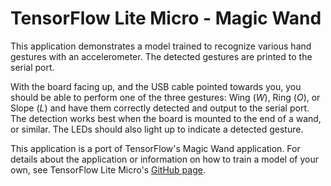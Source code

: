 # TensorFlow Lite Micro - Magic Wand 
This application demonstrates a model trained to recognize various hand gestures
with an accelerometer. The detected gestures are printed to the serial port. 

With the board facing up, and the USB cable pointed towards you, you should be
able to perform one of the three gestures: Wing (*W*), Ring (*O*), or Slope
(*L*) and have them correctly detected and output to the serial port. The
detection works best when the board is mounted to the end of a wand, or similar.
The LEDs should also light up to indicate a detected gesture. 

This application is a port of TensorFlow's Magic Wand application. For details
about the application or information on how to train a model of your own, see
TensorFlow Lite Micro's [GitHub page](https://github.com/tensorflow/tflite-micro/blob/3e190e5389be49c94475e509452bdae245bd4fa6/tensorflow/lite/micro/examples/magic_wand).
